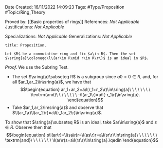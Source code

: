 <div class="topSpace"></div>

Date Created: 16/11/2022 14:09:23
Tags: #Type/Proposition #Topic/Ring_Theory

Proved by: [[Basic properties of rings]]
References: <i>Not Applicable</i>
Justifications: <i>Not Applicable</i>

Specializations: <i>Not Applicable</i>
Generalizations: <i>Not Applicable</i>

``` ad-Proposition
title: Proposition.

Let $R$ be a commutative ring and fix $a\in R$. Then the set $\sring{a}\coloneqq\l\{ar\in R\mid r\in R\r\}$ is an ideal in $R$.

```

<i>Proof.</i> We use the Subring Test.
* The set $\sring{a}\subseteq R$ is a subgroup since $a0=0\in R$, and, for all $ar_1,ar_2\in\sring{a}$, we have that
$$\begin{equation}
    ar_1+ar_2=a\l(r_1+r_2\r)\in\sring{a}\ \ \ \ \ \ \ \ \textrm{and}\ \ \ \ \ \ \ \ -\l(ar_1\r)=a\l(-r_1\r)\in\sring{a}.
\end{equation}$$
* Take $ar_1,ar_2\in\sring{a}$ and observe that $\l(ar_1\r)\l(ar_2\r)=a\l(r_1ar_2\r)\in\sring{a}$.

To show that $\sring{a}\subseteq R$ is an ideal, take $ar\in\sring{a}$ and $s\in R$. Observe then that
$$\begin{equation}
    s\l(ar\r)=\l(sa\r)r=\l(as\r)r=a\l(sr\r)\in\sring{a}\ \ \ \ \ \ \ \ \textrm{and}\ \ \ \ \ \ \ \ \l(ar\r)s=a\l(rs\r)\in\sring{a}.\qedin
\end{equation}$$
